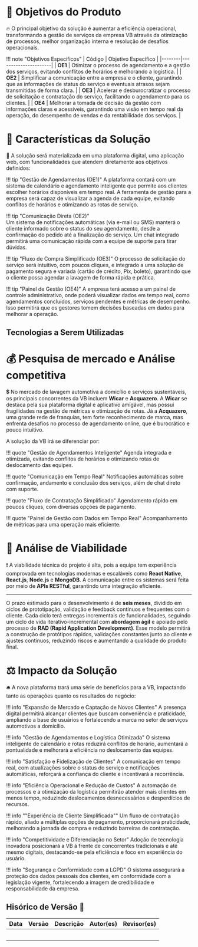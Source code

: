 # 🚀 Objetivos do Produto

🔥 O principal objetivo da solução é aumentar a eficiência operacional, transformando a gestão de serviços da empresa VB através da otimização de processos, melhor organização interna e resolução de desafios operacionais.

!!! note "Objetivos Específicos"
    | Código | Objetivo Específico |
    |--------|----------------------|
    | **OE1** | Otimizar o processo de agendamento e a gestão dos serviços, evitando conflitos de horários e melhorando a logística. |
    | **OE2** | Simplificar a comunicação entre a empresa e o cliente, garantindo que as informações de status do serviço e eventuais atrasos sejam transmitidas de forma clara. |
    | **OE3** | Acelerar e desburocratizar o processo de solicitação e contratação do serviço, facilitando o agendamento para os clientes. |
    | **OE4** | Melhorar a tomada de decisão da gestão com informações claras e acessíveis, garantindo uma visão em tempo real da operação, do desempenho de vendas e da rentabilidade dos serviços. |

# 🧩 Características da Solução

🥇 A solução será materializada em uma plataforma digital, uma aplicação
web, com funcionalidades que atendem diretamente aos objetivos definidos:

!!! tip "Gestão de Agendamentos (OE1)" 
    A plataforma contará com um sistema de calendário e agendamento inteligente que permite aos clientes escolher horários disponíveis
    em tempo real. A ferramenta de gestão para a empresa será capaz de visualizar a agenda
    de cada equipe, evitando conflitos de horários e otimizando as rotas de serviço.

!!! tip "Comunicação Direta (OE2)"  
    Um sistema de notificações automáticas (via e-mail ou
    SMS) manterá o cliente informado sobre o status do seu agendamento, desde a confirmação
    do pedido até a finalização do serviço. Um chat integrado permitirá uma comunicação
    rápida com a equipe de suporte para tirar dúvidas.

!!! tip "Fluxo de Compra Simplificado (OE3)" 
    O processo de solicitação do serviço será
    intuitivo, com poucos cliques, e integrado a uma solução de pagamento segura e variada
    (cartão de crédito, Pix, boleto), garantindo que o cliente possa agendar a lavagem de
    forma rápida e prática.


!!! tip "Painel de Gestão (OE4)" 
    A empresa terá acesso a um painel de controle  administrativo, onde poderá visualizar dados em tempo real, como agendamentos concluídos,
    serviços pendentes e métricas de desempenho. Isso permitirá que os gestores tomem
    decisões baseadas em dados para melhorar a operação.

## Tecnologias a Serem Utilizadas

# 💰 Pesquisa de mercado e Análise competitiva

💲 No mercado de lavagem automotiva a domicílio e serviços sustentáveis, os principais
concorrentes da VB incluem **Wicar** e **Acquazero**. A **Wicar** se destaca pela sua plataforma digital e aplicativo amigável, mas possui fragilidades na gestão de métricas e otimização de rotas. Já a **Acquazero**, uma grande rede de franquias, tem forte reconhecimento de marca, mas enfrenta desafios no processo de agendamento online, que é burocrático e pouco intuitivo.

A solução da VB irá se diferenciar por:

!!! quote "Gestão de Agendamentos Inteligente" 
    Agenda integrada e otimizada, evitando
    conflitos de horários e otimizando rotas de deslocamento das equipes.

!!! quote "Comunicação em Tempo Real"
    Notificações automáticas sobre confirmação,
    andamento e conclusão dos serviços, além de chat direto com suporte.

!!! quote "Fluxo de Contratação Simplificado"
    Agendamento rápido em poucos cliques,
    com diversas opções de pagamento.

!!! quote "Painel de Gestão com Dados em Tempo Real"
    Acompanhamento de métricas
    para uma operação mais eficiente.

# 🔎 Análise de Viabilidade

❗ A viabilidade técnica do projeto é alta, pois a equipe tem experiência comprovada em
tecnologias modernas e escaláveis como **React Native**, **React.js**, **Node.js** e **MongoDB**.
A comunicação entre os sistemas será feita por meio de **APIs RESTful**, garantindo uma
integração eficiente.

---

O prazo estimado para o desenvolvimento é de **seis meses**, dividido em ciclos de prototipação, validação e feedback contínuos e frequentes com o cliente. Cada ciclo terá entregas incrementais de funcionalidades, seguindo um ciclo de vida iterativo-incremental com **abordagem ágil** e apoiado pelo processo de __RAD (Rapid Application Development)__. Esse modelo permitirá a construção de protótipos rápidos, validações constantes junto ao cliente e ajustes contínuos, reduzindo riscos e aumentando a qualidade do produto final.

# ⚖️ Impacto da Solução

🛎️ A nova plataforma trará uma série de benefícios para a VB, impactando tanto as
operações quanto os resultados do negócio:

!!! info "Expansão de Mercado e Captação de Novos Clientes" 
    A presença digital
    permitirá alcançar clientes que buscam conveniência e praticidade, ampliando a base
    de usuários e fortalecendo a marca no setor de serviços automotivos a domicílio.

!!! info "Gestão de Agendamentos e Logística Otimizada"
    O sistema inteligente de calendário e rotas reduzirá conflitos de horário, aumentará a pontualidade e melhorará
    a eficiência no deslocamento das equipes.

!!! info "Satisfação e Fidelização de Clientes" 
    A comunicação em tempo real, com
    atualizações sobre o status do serviço e notificações automáticas, reforçará a confiança
    do cliente e incentivará a recorrência.

!!! info "Eficiência Operacional e Redução de Custos"
    A automação de processos e a
    otimização da logística permitirão atender mais clientes em menos tempo, reduzindo
    deslocamentos desnecessários e desperdícios de recursos.

!!! info ""Experiência de Cliente Simplificada""
    Um fluxo de contratação rápido, aliado a
    múltiplas opções de pagamento, proporcionará praticidade, melhorando a jornada
    de compra e reduzindo barreiras de contratação.

!!! info "Competitividade e Diferenciação no Setor"
    Adoção de tecnologia inovadora
    posicionará a VB à frente de concorrentes tradicionais e até mesmo digitais, destacando-se
    pela eficiência e foco em experiência do usuário.

!!! info "Segurança e Conformidade com a LGPD"
    O sistema assegurará a proteção dos
    dados pessoais dos clientes, em conformidade com a legislação vigente, fortalecendo
    a imagem de credibilidade e responsabilidade da empresa.


## Hisórico de Versão 🔄

| Data       | Versão | Descrição                                         | Autor(es)        | Revisor(es)     |
|------------|--------|---------------------------------------------------|------------------|-----------------|
|            |        |                                                   |                  |                 |
|            |        |                                                   |                  |                 |
|            |        |                                                   |                  |                 |
|            |        |                                                   |                  |                 |
|            |        |                                                   |                  |                 |

